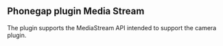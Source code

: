 
Phonegap plugin Media Stream
------------------------

The plugin supports the MediaStream API intended to support the camera plugin.
